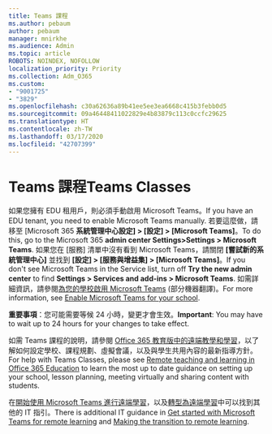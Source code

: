```yaml
---
title: Teams 課程
ms.author: pebaum
author: pebaum
manager: mnirkhe
ms.audience: Admin
ms.topic: article
ROBOTS: NOINDEX, NOFOLLOW
localization_priority: Priority
ms.collection: Adm_O365
ms.custom:
- "9001725"
- "3829"
ms.openlocfilehash: c30a62636a89b41ee5ee3ea6668c415b3febb0d5
ms.sourcegitcommit: 09a46448411022829e4b83879c113c0ccfc29625
ms.translationtype: HT
ms.contentlocale: zh-TW
ms.lasthandoff: 03/17/2020
ms.locfileid: "42707399"
---
```

# <a name="teams-classes"></a><span data-ttu-id="96067-102">Teams 課程</span><span class="sxs-lookup"><span data-stu-id="96067-102">Teams Classes</span></span>

<span data-ttu-id="96067-103">如果您擁有 EDU 租用戶，則必須手動啟用 Microsoft Teams。</span><span class="sxs-lookup"><span data-stu-id="96067-103">If you have an EDU tenant, you need to enable Microsoft Teams manually.</span></span> <span data-ttu-id="96067-104">若要這麼做，請移至 [Microsoft 365 **系統管理中心設定] > [設定] > [Microsoft Teams]**。</span><span class="sxs-lookup"><span data-stu-id="96067-104">To do this, go to the Microsoft 365 **admin center Settings>Settings > Microsoft Teams**.</span></span> <span data-ttu-id="96067-105">如果您在 [服務] 清單中沒有看到 Microsoft Teams，請關閉 **[嘗試新的系統管理中心]** 並找到 **[設定] > [服務與增益集] > [Microsoft Teams]**。</span><span class="sxs-lookup"><span data-stu-id="96067-105">If you don't see Microsoft Teams in the Service list, turn off **Try the new admin center** to find **Settings > Services and add-ins > Microsoft Teams**.</span></span> <span data-ttu-id="96067-106">如需詳細資訊，請參閱[為您的學校啟用 Microsoft Teams](https://docs.microsoft.com/microsoft-365/education/intune-edu-trial/enable-microsoft-teams#enable-microsoft-teams-for-your-school-1) (部分機器翻譯)。</span><span class="sxs-lookup"><span data-stu-id="96067-106">For more information, see [Enable Microsoft Teams for your school](https://docs.microsoft.com/microsoft-365/education/intune-edu-trial/enable-microsoft-teams#enable-microsoft-teams-for-your-school-1).</span></span> 

<span data-ttu-id="96067-107">**重要事項**：您可能需要等候 24 小時，變更才會生效。</span><span class="sxs-lookup"><span data-stu-id="96067-107">**Important**: You may have to wait up to 24 hours for your changes to take effect.</span></span> 

<span data-ttu-id="96067-108">如需 Teams 課程的說明，請參閱 [Office 365 教育版中的遠端教學和學習](https://support.office.com/article/remote-teaching-and-learning-in-office-365-education-f651ccae-7b65-478b-8366-51bb884025c4)，以了解如何設定學校、課程規劃、虛擬會議，以及與學生共用內容的最新指導方針。</span><span class="sxs-lookup"><span data-stu-id="96067-108">For help with Teams Classes, please see [Remote teaching and learning in Office 365 Education](https://support.office.com/article/remote-teaching-and-learning-in-office-365-education-f651ccae-7b65-478b-8366-51bb884025c4) to learn the most up to date guidance on setting up your school, lesson planning, meeting virtually and sharing content with students.</span></span>

<span data-ttu-id="96067-109">在[開始使用 Microsoft Teams 進行遠端學習](https://docs.microsoft.com/MicrosoftTeams/remote-learning-edu)，以及[轉型為遠端學習](https://www.microsoft.com/education/remote-learning)中可以找到其他的 IT 指引。</span><span class="sxs-lookup"><span data-stu-id="96067-109">There is additional IT guidance in [Get started with Microsoft Teams for remote learning](https://docs.microsoft.com/MicrosoftTeams/remote-learning-edu) and [Making the transition to remote learning](https://www.microsoft.com/education/remote-learning).</span></span>
